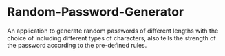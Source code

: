 # Random-Password-Generator
An application to generate random passwords of different lengths with the choice of including different types of characters, also tells the strength of the password according to the pre-defined rules.
